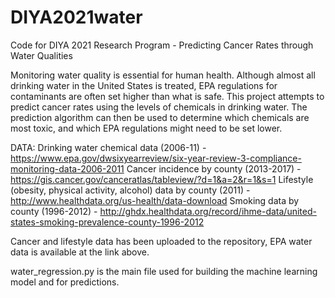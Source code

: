 # DIYA2021water
Code for DIYA 2021 Research Program - Predicting Cancer Rates through Water Qualities

Monitoring water quality is essential for human health. Although almost all drinking water in the United States is treated, EPA regulations for contaminants are often set higher than what is safe. This project attempts to predict cancer rates using the levels of chemicals in drinking water. The prediction algorithm can then be used to determine which chemicals are most toxic, and which EPA regulations might need to be set lower. 

DATA:
Drinking water chemical data (2006-11) - https://www.epa.gov/dwsixyearreview/six-year-review-3-compliance-monitoring-data-2006-2011
Cancer incidence by county (2013-2017) - https://gis.cancer.gov/canceratlas/tableview/?d=1&a=2&r=1&s=1
Lifestyle (obesity, physical activity, alcohol) data by county (2011) - http://www.healthdata.org/us-health/data-download
Smoking data by county (1996-2012) - http://ghdx.healthdata.org/record/ihme-data/united-states-smoking-prevalence-county-1996-2012

Cancer and lifestyle data has been uploaded to the repository, EPA water data is available at the link above.


water_regression.py is the main file used for building the machine learning model and for predictions.
